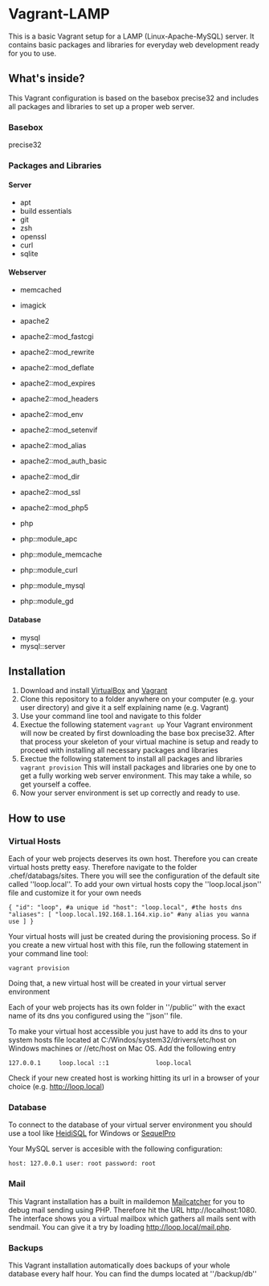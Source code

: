Vagrant-LAMP
============

This is a basic Vagrant setup for a LAMP (Linux-Apache-MySQL) server. It contains basic packages and libraries for everyday web development ready for you to use.

## What's inside?

This Vagrant configuration is based on the basebox precise32 and includes all packages and libraries to set up a proper web server.

### Basebox
precise32

### Packages and Libraries

#### Server
* apt
* build essentials
* git
* zsh
* openssl
* curl
* sqlite

#### Webserver

* memcached
* imagick

* apache2
* apache2::mod_fastcgi
* apache2::mod_rewrite
* apache2::mod_deflate
* apache2::mod_expires
* apache2::mod_headers
* apache2::mod_env
* apache2::mod_setenvif
* apache2::mod_alias
* apache2::mod_auth_basic
* apache2::mod_dir
* apache2::mod_ssl
* apache2::mod_php5


* php
* php::module_apc
* php::module_memcache
* php::module_curl
* php::module_mysql
* php::module_gd


#### Database

* mysql
* mysql::server

## Installation

1. Download and install [VirtualBox](https://www.virtualbox.org/)  and [Vagrant](http://www.vagrantup.com/) 
2. Clone this repository to a folder anywhere on your computer (e.g. your user directory) and give it a self explaining name (e.g. Vagrant)
3. Use your command line tool and navigate to this folder
4. Exectue the following statement
``vagrant up``
Your Vagrant environment will now be created by first downloading the base box precise32. After that process your skeleton of your virtual machine is setup and ready to proceed with installing all necessary packages and libraries
5. Exectue the following statement to install all packages and libraries
``vagrant provision``
This will install packages and libraries one by one to get a fully working web server environment. This may take a while, so get yourself a coffee.
6. Now your server environment is set up correctly and ready to use.

## How to use

### Virtual Hosts
Each of your web projects deserves its own host. Therefore you can create virtual hosts pretty easy. Therefore navigate to the folder .chef/databags/sites. There you will see the configuration of the default site called ''loop.local''. To add your own virtual hosts copy the ''loop.local.json'' file and customize it for your own needs

``{
    "id": "loop", #a unique id
    "host": "loop.local", #the hosts dns
    "aliases": [
        "loop.local.192.168.1.164.xip.io" #any alias you wanna use
    ]
}``

Your virtual hosts will just be created during the provisioning process. So if you create a new virtual host with this file, run the following statement in your command line tool:

``vagrant provision``

Doing that, a new virtual host will be created in your virtual server environment

Each of your web projects has its own folder in ''/public'' with the exact name of its dns you configured using the ''json'' file.

To make your virtual host accessible you just have to add its dns to your system hosts file located at C:/Windos/system32/drivers/etc/host on Windows machines or //etc/host on Mac OS. Add the following entry

``127.0.0.1		loop.local
::1             loop.local``

Check if your new created host is working hitting its url in a browser of your choice (e.g. http://loop.local)

### Database

To connect to the database of your virtual server environment you should use a tool like [HeidiSQL](http://www.heidisql.com/) for Windows or [SequelPro](http://www.sequelpro.com/)

Your MySQL server is accesible with the following configuration:

``
host: 127.0.0.1
user: root
password: root
``

### Mail

This Vagrant installation has a built in maildemon [Mailcatcher](http://mailcatcher.me/) for you to debug mail sending using PHP. Therefore hit the URL http://localhost:1080. The interface shows you a virtual mailbox which gathers all mails sent with sendmail. You can give it a try by loading http://loop.local/mail.php. 

### Backups

This Vagrant installation automatically does backups of your whole database every half hour. You can find the dumps located at ''/backup/db''



